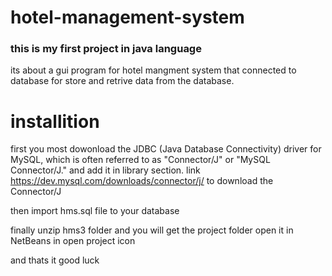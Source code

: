 # hotel-management-system


### this is my first project in java language



its about a gui program for hotel mangment system that connected to database for store and retrive data from the database.




# installition

first you most dowonload the JDBC (Java Database Connectivity) driver for MySQL, which is often referred to as "Connector/J" or "MySQL Connector/J." and add it in library section.
link https://dev.mysql.com/downloads/connector/j/ to download the Connector/J

then import hms.sql file to your database 

finally unzip hms3 folder and you will get the project folder open it in NetBeans in open project icon 

and thats it good luck 





